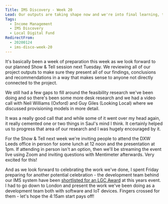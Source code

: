 ```yaml
---
Title: IMS Discovery - Week 20
Lead: Our outputs are taking shape now and we're into final learning, tweaking and getting ready to show and tell.
Tags:
  - Income Management
  - IMS Discovery
  - Local Digital Fund
RedirectFrom:
  - 20200124
  - ims-disco-week-20
---
```


It's basically been a week of preparation this week as we look forward to our planned Show & Tell session next Tuesday. We reviewing all of our project outputs to make sure they present all of our findings, conclusions and recommendations in a way that makes sense to anyone not directly connected to the project.

We still had a few gaps to fill around the feasibility research we've been doing and so there's been some more desk research and we had a video call with Neil Williams (Oxford) and Guy Giles (Looking Local) where we discussed provisioning models in more detail.

It was a really good call that and while some of it went over my head again, it really cemented one or two things in Saul's mind I think. It certainly helped us to progress that area of our research and I was hugely encouraged by it.

For the Show & Tell next week we're inviting people to attend the DXW Leeds office in person for some lunch at 12 noon and the presentation at 1pm. If attending in person isn't an option, then we'll be streaming the event live using Zoom and inviting questions with Mentimeter afterwards. Very excited for this!

And as we look forward to celebrating the work we've done, I spent Friday preparing for another potential celebration - the development team behind our IMS system have been [shortlisted for an LGC Award](/20191117) at this years event. I had to go down to London and present the work we've been doing as a development team both with software and IoT devices. Fingers crossed for them - let's hope the 4:15am start pays off!